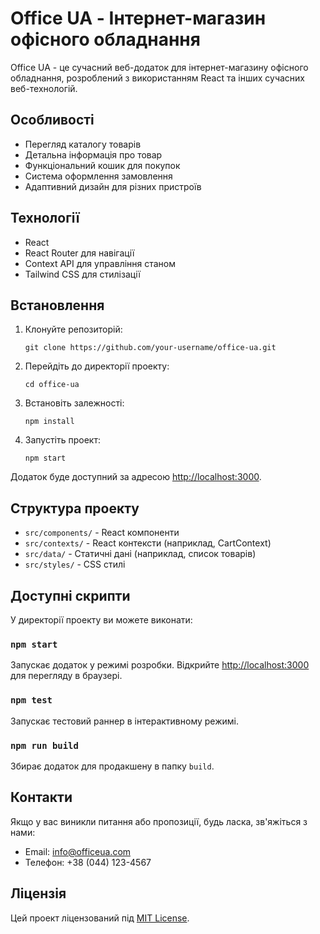 # Office UA - Інтернет-магазин офісного обладнання

Office UA - це сучасний веб-додаток для інтернет-магазину офісного обладнання, розроблений з використанням React та інших сучасних веб-технологій.

## Особливості

- Перегляд каталогу товарів
- Детальна інформація про товар
- Функціональний кошик для покупок
- Система оформлення замовлення
- Адаптивний дизайн для різних пристроїв

## Технології

- React
- React Router для навігації
- Context API для управління станом
- Tailwind CSS для стилізації

## Встановлення

1. Клонуйте репозиторій:
   ```
   git clone https://github.com/your-username/office-ua.git
   ```

2. Перейдіть до директорії проекту:
   ```
   cd office-ua
   ```

3. Встановіть залежності:
   ```
   npm install
   ```

4. Запустіть проект:
   ```
   npm start
   ```

Додаток буде доступний за адресою [http://localhost:3000](http://localhost:3000).

## Структура проекту

- `src/components/` - React компоненти
- `src/contexts/` - React контексти (наприклад, CartContext)
- `src/data/` - Статичні дані (наприклад, список товарів)
- `src/styles/` - CSS стилі

## Доступні скрипти

У директорії проекту ви можете виконати:

### `npm start`

Запускає додаток у режимі розробки.
Відкрийте [http://localhost:3000](http://localhost:3000) для перегляду в браузері.

### `npm test`

Запускає тестовий раннер в інтерактивному режимі.

### `npm run build`

Збирає додаток для продакшену в папку `build`.

## Контакти

Якщо у вас виникли питання або пропозиції, будь ласка, зв'яжіться з нами:

- Email: info@officeua.com
- Телефон: +38 (044) 123-4567

## Ліцензія

Цей проект ліцензований під [MIT License](LICENSE).
